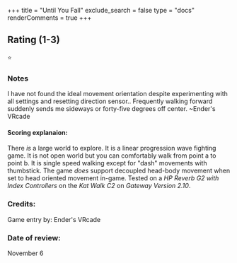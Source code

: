 +++
title = "Until You Fall"
exclude_search = false
type = "docs"
renderComments = true
+++

## Rating (1-3)
⭐

### Notes
I have not found the ideal movement orientation despite experimenting with all settings and resetting direction sensor..  Frequently walking forward suddenly sends me sideways or forty-five degrees off center. ~Ender's VRcade

#### Scoring explanaion:
There *is* a large world to explore. It is a linear progression wave fighting game. It is not open world but you can comfortably walk from point a to point b.
It is single speed walking except for "dash" movements with thumbstick.
The game *does* support decoupled head-body movement when set to head oriented movement in-game.
Tested on a *HP Reverb G2 with Index Controllers* on the *Kat Walk C2* on *Gateway Version 2.10*.

### Credits:
Game entry by: Ender's VRcade

### Date of review:
November 6


